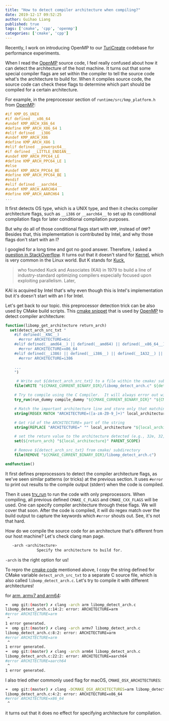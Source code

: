 ```yaml
---
title: "How to detect compiler architecture when compiling?"
date: 2019-12-17 09:52:25
author: Guihao Liang
published: true
tags: ['cmake', 'cpp', 'openmp']
categories: ['cmake', 'cpp']
---
```


Recently, I work on introducing OpenMP to our [TuriCreate](https://github.com/apple/turicreate) codebase for performance experiments.

When I read the [OpenMP][1] source code, I feel really confused about how it can detect the architecture of the host machine. It turns out that some special compiler flags are set within the compiler to tell the source code what's the architecture to build for. When it compiles source code, the source code can check these flags to determine which part should be compiled for a certain architecture.

For example, in the preprocessor section of `runtime/src/kmp_platform.h` from [OpenMP][1]:

```c
#if KMP_OS_UNIX
#if defined __x86_64
#undef KMP_ARCH_X86_64
#define KMP_ARCH_X86_64 1
#elif defined __i386
#undef KMP_ARCH_X86
#define KMP_ARCH_X86 1
#elif defined __powerpc64__
#if defined __LITTLE_ENDIAN__
#undef KMP_ARCH_PPC64_LE
#define KMP_ARCH_PPC64_LE 1
#else
#undef KMP_ARCH_PPC64_BE
#define KMP_ARCH_PPC64_BE 1
#endif
#elif defined __aarch64__
#undef KMP_ARCH_AARCH64
#define KMP_ARCH_AARCH64 1
...
```

It first detects OS type, which is a UNIX type, and then it checks compiler architecture flags, such as `__i386` or `__aarch64__` to set up its conditional compilation flags for later conditional compilation purposes.

But why do all of those conditional flags start with `KMP`, instead of `OMP`? Besides that, this implementation is contributed by Intel, and why those flags don't start with an I?

I googled for a long time and got no good answer. Therefore, I asked a [question in StackOverflow](https://stackoverflow.com/questions/59333281/what-does-k-in-kmp-affinity-mean). It turns out that it doesn't stand for [Kernel](https://superuser.com/questions/1087714/why-do-process-names-start-with-the-letter-k-in-linux), which is very common in the Linux world. But K stands for [Kuck](https://en.wikipedia.org/wiki/David_Kuck),

> who founded Kuck and Associates (KAI) in 1979 to build a line of industry-standard optimizing compilers especially focused upon exploiting parallelism. Later,

KAI is acquired by Intel that's why even though this is Intel's implementation but it's doesn't start with an I for Intel.

Let's get back to our topic. this preprocessor detection trick can be also used by CMake build scripts. This [cmake snippet][0] that is used by [OpenMP][0] to detect compiler architecture:

```cmake
function(libomp_get_architecture return_arch)
  set(detect_arch_src_txt "
    #if defined(__KNC__)
      #error ARCHITECTURE=mic
    #elif defined(__amd64__) || defined(__amd64) || defined(__x86_64__) || defined(__x86_64) || defined(_M_X64) || defined(_M_AMD64)
      #error ARCHITECTURE=x86_64
    #elif defined(__i386) || defined(__i386__) || defined(__IA32__) || defined(_M_I86) || defined(_M_IX86) || defined(__X86__) || defined(_X86_)
      #error ARCHITECTURE=i386

    ...
    ")

     # Write out ${detect_arch_src_txt} to a file within the cmake/ subdirectory
    file(WRITE "${CMAKE_CURRENT_BINARY_DIR}/libomp_detect_arch.c" ${detect_arch_src_txt})

    # Try to compile using the C Compiler.  It will always error out with an #error directive, so store error output to ${local_architecture}
    try_run(run_dummy compile_dummy "${CMAKE_CURRENT_BINARY_DIR}" "${CMAKE_CURRENT_BINARY_DIR}/libomp_detect_arch.c" COMPILE_OUTPUT_VARIABLE local_architecture)

    # Match the important architecture line and store only that matching string in ${local_architecture}
    string(REGEX MATCH "ARCHITECTURE=([a-zA-Z0-9_]+)" local_architecture "${local_architecture}")

    # Get rid of the ARCHITECTURE= part of the string
    string(REPLACE "ARCHITECTURE=" "" local_architecture "${local_architecture}")

    # set the return value to the architecture detected (e.g., 32e, 32, arm, ppc64, etc.)
    set(${return_arch} "${local_architecture}" PARENT_SCOPE)

    # Remove ${detect_arch_src_txt} from cmake/ subdirectory
    file(REMOVE "${CMAKE_CURRENT_BINARY_DIR}/libomp_detect_arch.c")

endfunction()
```

It first defines preprocessors to detect the compiler architecture flags, as we've seen similar patterns (or tricks) at the previous section. It uses `#error` to print out results to the compile output (stderr) when the code is compiled.

Then it uses [try_run](https://cmake.org/cmake/help/v3.2/command/try_run.html) to run the code with only preprocessors. When compiling, all previous defined `CMAKE_C_FLAGS` and `CMAKE_CXX_FLAGS` will be used. One can specify compiler architecture through these flags. We will cover that soon. After the code is compiled, it will do regex match over the build output to capture the keywords which `#error` shouts out. See, it's not that hard.

How do we compile the source code for an architecture that's different from our host machine? Let's check clang man page.

```bash
   -arch <architecture>
              Specify the architecture to build for.

```

`-arch` is the right option for us!

To repro the [cmake code][0] mentioned above, I copy the string defined for CMake variable `detect_arch_src_txt` to a separate C source file, which is also called `libomp_detect_arch.c`. Let's try to compile it with different architectures!

for [arm, armv7 and arm64](https://stackoverflow.com/questions/21422447/what-iphone-devices-will-run-on-armv7s-and-arm64):

```bash
➜  omp git:(master) ✗ clang -arch arm libomp_detect_arch.c
libomp_detect_arch.c:14:2: error: ARCHITECTURE=arm
#error ARCHITECTURE=arm
 ^
1 error generated.
➜  omp git:(master) ✗ clang -arch armv7 libomp_detect_arch.c
libomp_detect_arch.c:8:2: error: ARCHITECTURE=arm
#error ARCHITECTURE=arm
 ^
1 error generated.
➜  omp git:(master) ✗ clang -arch arm64 libomp_detect_arch.c
libomp_detect_arch.c:22:2: error: ARCHITECTURE=aarch64
#error ARCHITECTURE=aarch64
 ^
1 error generated.
```

I also tried other commonly used flag for macOS, `CMAKE_OSX_ARCHITECTURES`:

```bash
➜  omp git:(master) ✗ clang -DCMAKE_OSX_ARCHITECTURES=arm libomp_detect_arch.c
libomp_detect_arch.c:4:2: error: ARCHITECTURE=x86_64
#error ARCHITECTURE=x86_64
 ^
```

it turns out that it does no effect for specifying architecture for compilation.

[0]: https://github.com/llvm/llvm-project/blob/0b969fa9ccf595abc31942e5d14be784707e960c/openmp/runtime/cmake/LibompGetArchitecture.cmake#L16
[1]: https://github.com/apple/turicreate